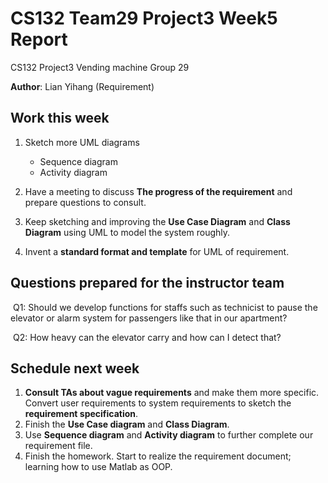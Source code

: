 # CS132 Team29 Project3 Week5 Report

CS132 Project3 Vending machine Group 29

**Author**: Lian Yihang (Requirement)

## Work this week

1. Sketch more UML diagrams
   - Sequence diagram
   - Activity diagram

2. Have a meeting to discuss **The progress of the requirement** and prepare questions to consult.

3. Keep sketching and improving the **Use Case Diagram** and **Class Diagram** using UML to model the system roughly.

4. Invent a **standard format and template** for UML of requirement.

## Questions prepared for the instructor team

​	Q1: Should we develop functions for staffs such as technicist to pause the elevator or alarm system for passengers like that in our apartment?

​	Q2: How heavy can the elevator carry and how can I detect that?

## Schedule next week

1. **Consult TAs about vague requirements** and make them more specific. Convert user requirements to system requirements to sketch the **requirement specification**.
2. Finish the **Use Case diagram** and **Class Diagram**.
3. Use **Sequence diagram** and **Activity diagram** to further complete our requirement file.
4. Finish the homework.
Start to realize the requirement document;
learning how to use Matlab as OOP.